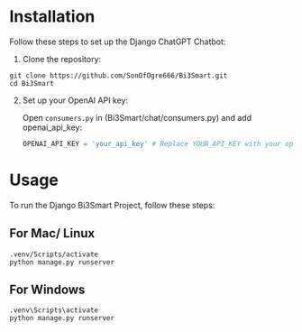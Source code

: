 
# Installation

Follow these steps to set up the Django ChatGPT Chatbot:

1. Clone the repository:
```
git clone https://github.com/SonOfOgre666/Bi3Smart.git
cd Bi3Smart
```

2. Set up your OpenAI API key:

   Open `consumers.py` in (Bi3Smart/chat/consumers.py) and add openai_api_key:

   ```python
   OPENAI_API_KEY = 'your_api_key' # Replace YOUR_API_KEY with your openai apikey 
   ```

# Usage

To run the Django Bi3Smart Project, follow these steps:

## For Mac/ Linux

```
.venv/Scripts/activate
python manage.py runserver
```

## For Windows

```
.venv\Scripts\activate
python manage.py runserver
```
